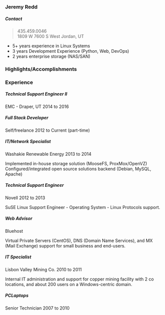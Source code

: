 ### Jeremy Redd

##### Contact  
> 435.459.0046  
> 1809 W 7600 S
> West Jordan, UT  

* 5+ years experience in Linux Systems
* 3 years Development Experience (Python, Web, DevOps)
* 2 years enterprise storage (NAS/SAN)

### Highlights/Accomplishments



### Experience

##### Technical Support Engineer II  
EMC - Draper, UT
2014 to 2016


##### Full Stack Developer
Self/freelance
2012 to Current (part-time)


##### IT/Network Specialist
Washakie Renewable Energy
2013 to 2014

Implemented in-house storage solution (MooseFS, ProxMox/OpenVZ)
Configured/integrated open source solutions backend (Debian, MySQL, Apache)

##### Technical Support Engineer
Novell
2012 to 2013

SuSE Linux Support Engineer - Operating System - Linux Protocols support.

##### Web Advisor
Bluehost

Virtual Private Servers (CentOS), DNS (Domain Name Services), and MX (Mail Exchange) support
for small business and end-users.


##### IT Specialist
Lisbon Valley Mining Co.
2010 to 2011

Internal IT administration and support for copper mining facility with 2 co locations, and
about 200 users on a Windows-centric domain.

##### PCLaptops
Senior Technician
2007 to 2010



##### 

